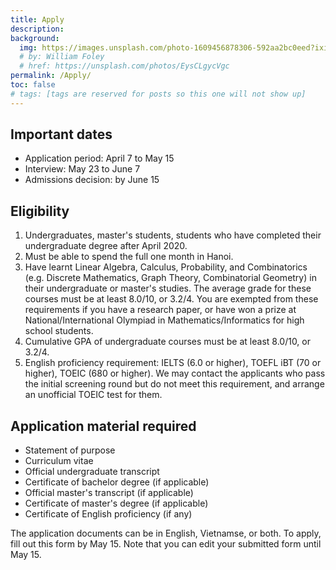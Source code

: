 ```yaml
---
title: Apply
description:
background:
  img: https://images.unsplash.com/photo-1609456878306-592aa2bc0eed?ixid=MnwxMjA3fDB8MHxzZWFyY2h8NTJ8fGJpcmRzfGVufDB8MHwwfHw%3D&auto=format&fit=crop&crop=top&w=1200&h=600&q=80
  # by: William Foley
  # href: https://unsplash.com/photos/EysCLgycVgc
permalink: /Apply/
toc: false
# tags: [tags are reserved for posts so this one will not show up]
---
```

## Important dates
- Application period: April 7 to May 15
- Interview: May 23 to June 7
- Admissions decision: by June 15

## Eligibility
<ol>
  <li>Undergraduates, master's students, students who have completed their undergraduate degree after April 2020. </li>
  <li>Must be able to spend the full one month in Hanoi.</li>
  <li>Have learnt Linear Algebra, Calculus, Probability, and Combinatorics (e.g. Discrete Mathematics, Graph Theory, Combinatorial Geometry) in  their undergraduate or master's studies. The average grade for these courses must be at least 8.0/10, or 3.2/4. You are exempted from these requirements if you have a research paper, or have won a prize at National/International Olympiad in Mathematics/Informatics for high school students.  </li>
  <li> Cumulative GPA of undergraduate courses must be at least 8.0/10, or 3.2/4.</li>
  <li> English proficiency requirement: IELTS (6.0 or higher), TOEFL iBT (70 or higher), TOEIC (680 or higher). We may contact the applicants who pass the initial screening round but do not meet this requirement, and arrange an unofficial TOEIC test for them.  </li>
</ol>


## Application material required
- Statement of purpose
- Curriculum vitae
- Official undergraduate transcript
- Certificate of bachelor degree (if applicable)  
- Official master's transcript (if applicable)
- Certificate of master's degree (if applicable)
- Certificate of English proficiency (if any)

The application documents can be in English, Vietnamse, or both. To apply, fill out this form by May 15. Note that you can edit your submitted form until May 15.
